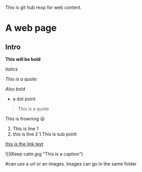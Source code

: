 
This is git hub reop for web content.



# A web page

## Intro

**This will be bold**

*italics*

*This is a quote:*

_Also bold_

* a dot point

> This is a quote

This is frowning :frowning:

1. This is line 1
1. this is line 2
  1.This is sub point 



[this is the link text](www.google.com)


![](Keep calm.jpg "This is a caption")

#can use a url or an images. Images can go in the same folder


